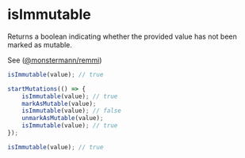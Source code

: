 # isImmutable

Returns a boolean indicating whether the provided value has not been marked as mutable.

See ([@monstermann/remmi](https://michaelostermann.github.io/remmi/))

```ts
isImmutable(value); // true

startMutations(() => {
    isImmutable(value); // true
    markAsMutable(value);
    isImmutable(value); // false
    unmarkAsMutable(value);
    isImmutable(value); // true
});

isImmutable(value); // true
```
